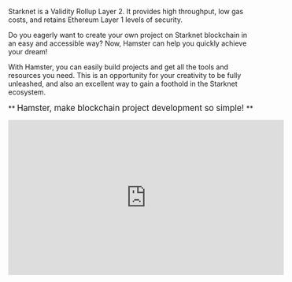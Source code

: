 Starknet is a Validity Rollup Layer 2. It provides high throughput, low gas costs, and retains Ethereum Layer 1 levels of security.

Do you eagerly want to create your own project on Starknet blockchain in an easy and accessible way? Now, Hamster can help you quickly achieve your dream! 

With Hamster, you can easily build projects and get all the tools and resources you need. This is an opportunity for your creativity to be fully unleashed, and also an excellent way to gain a foothold in the Starknet ecosystem.

** <big> Hamster, make blockchain project development so simple! </big> **

<iframe width="560" height="315" src="https://www.youtube.com/embed/fAO8nsyjP0c" title="YouTube video player" frameborder="0" allow="accelerometer; autoplay; clipboard-write; encrypted-media; gyroscope; picture-in-picture; web-share" allowfullscreen></iframe>
